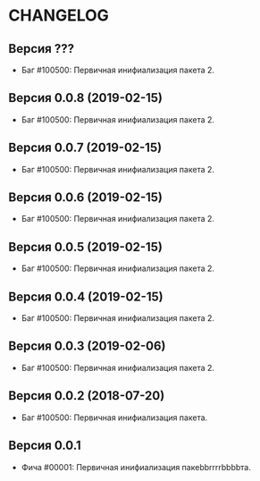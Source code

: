 CHANGELOG
====================


Версия ???
--------------------
 - Баг #100500: Первичная инифиализация пакета 2.



Версия 0.0.8 (2019-02-15)
--------------------
 - Баг #100500: Первичная инифиализация пакета 2.


Версия 0.0.7 (2019-02-15)
--------------------
 - Баг #100500: Первичная инифиализация пакета 2.


Версия 0.0.6 (2019-02-15)
--------------------
 - Баг #100500: Первичная инифиализация пакета 2.


Версия 0.0.5 (2019-02-15)
--------------------
 - Баг #100500: Первичная инифиализация пакета 2.


Версия 0.0.4 (2019-02-15)
--------------------
 - Баг #100500: Первичная инифиализация пакета 2.


Версия 0.0.3 (2019-02-06)
--------------------
 - Баг #100500: Первичная инифиализация пакета 2.


Версия 0.0.2 (2018-07-20)
--------------------
 - Баг #100500: Первичная инифиализация пакета.


Версия 0.0.1
--------------------
 - Фича #00001: Первичная инифиализация пакеbbrrrrbbbbта.
